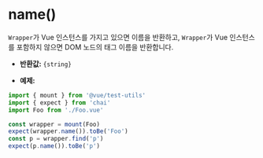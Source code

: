 # name()

`Wrapper`가 Vue 인스턴스를 가지고 있으면 이름을 반환하고, `Wrapper`가 Vue 인스턴스를 포함하지 않으면 DOM 노드의 태그 이름을 반환합니다.

- **반환값:** `{string}`

- **예제:**

```js
import { mount } from '@vue/test-utils'
import { expect } from 'chai'
import Foo from './Foo.vue'

const wrapper = mount(Foo)
expect(wrapper.name()).toBe('Foo')
const p = wrapper.find('p')
expect(p.name()).toBe('p')
```
